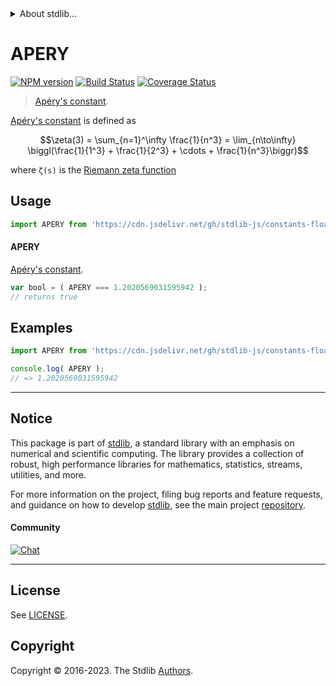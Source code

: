 <!--

@license Apache-2.0

Copyright (c) 2018 The Stdlib Authors.

Licensed under the Apache License, Version 2.0 (the "License");
you may not use this file except in compliance with the License.
You may obtain a copy of the License at

   http://www.apache.org/licenses/LICENSE-2.0

Unless required by applicable law or agreed to in writing, software
distributed under the License is distributed on an "AS IS" BASIS,
WITHOUT WARRANTIES OR CONDITIONS OF ANY KIND, either express or implied.
See the License for the specific language governing permissions and
limitations under the License.

-->


<details>
  <summary>
    About stdlib...
  </summary>
  <p>We believe in a future in which the web is a preferred environment for numerical computation. To help realize this future, we've built stdlib. stdlib is a standard library, with an emphasis on numerical and scientific computation, written in JavaScript (and C) for execution in browsers and in Node.js.</p>
  <p>The library is fully decomposable, being architected in such a way that you can swap out and mix and match APIs and functionality to cater to your exact preferences and use cases.</p>
  <p>When you use stdlib, you can be absolutely certain that you are using the most thorough, rigorous, well-written, studied, documented, tested, measured, and high-quality code out there.</p>
  <p>To join us in bringing numerical computing to the web, get started by checking us out on <a href="https://github.com/stdlib-js/stdlib">GitHub</a>, and please consider <a href="https://opencollective.com/stdlib">financially supporting stdlib</a>. We greatly appreciate your continued support!</p>
</details>

# APERY

[![NPM version][npm-image]][npm-url] [![Build Status][test-image]][test-url] [![Coverage Status][coverage-image]][coverage-url] <!-- [![dependencies][dependencies-image]][dependencies-url] -->

> [Apéry's constant][apery-constant].

<section class="intro">

[Apéry's constant][apery-constant] is defined as

<!-- <equation class="equation" label="eq:apery_constant" align="center" raw="\zeta(3) = \sum_{n=1}^\infty \frac{1}{n^3} = \lim_{n\to\infty} \biggl(\frac{1}{1^3} + \frac{1}{2^3} + \cdots + \frac{1}{n^3}\biggr)" alt="Apéry's constant"> -->

```math
\zeta(3) = \sum_{n=1}^\infty \frac{1}{n^3} = \lim_{n\to\infty} \biggl(\frac{1}{1^3} + \frac{1}{2^3} + \cdots + \frac{1}{n^3}\biggr)
```

<!-- <div class="equation" align="center" data-raw-text="\zeta(3) = \sum_{n=1}^\infty \frac{1}{n^3} = \lim_{n\to\infty} \biggl(\frac{1}{1^3} + \frac{1}{2^3} + \cdots + \frac{1}{n^3}\biggr)" data-equation="eq:apery_constant">
    <img src="https://cdn.jsdelivr.net/gh/stdlib-js/stdlib@6e1cf583c4854b3d982f22f361f53a30c9f552dc/lib/node_modules/@stdlib/constants/float64/apery/docs/img/equation_apery_constant.svg" alt="Apéry's constant">
    <br>
</div> -->

<!-- </equation> -->

where `ζ(s)` is the [Riemann zeta function][@stdlib/math/base/special/riemann-zeta]

</section>

<!-- /.intro -->



<section class="usage">

## Usage

```javascript
import APERY from 'https://cdn.jsdelivr.net/gh/stdlib-js/constants-float64-apery@deno/mod.js';
```

#### APERY

[Apéry's constant][apery-constant].

```javascript
var bool = ( APERY === 1.2020569031595942 );
// returns true
```

</section>

<!-- /.usage -->

<section class="examples">

## Examples

<!-- TODO: better example -->

<!-- eslint no-undef: "error" -->

```javascript
import APERY from 'https://cdn.jsdelivr.net/gh/stdlib-js/constants-float64-apery@deno/mod.js';

console.log( APERY );
// => 1.2020569031595942
```

</section>

<!-- /.examples -->

<!-- C interface documentation. -->



<!-- Section for related `stdlib` packages. Do not manually edit this section, as it is automatically populated. -->

<section class="related">

</section>

<!-- /.related -->

<!-- Section for all links. Make sure to keep an empty line after the `section` element and another before the `/section` close. -->


<section class="main-repo" >

* * *

## Notice

This package is part of [stdlib][stdlib], a standard library with an emphasis on numerical and scientific computing. The library provides a collection of robust, high performance libraries for mathematics, statistics, streams, utilities, and more.

For more information on the project, filing bug reports and feature requests, and guidance on how to develop [stdlib][stdlib], see the main project [repository][stdlib].

#### Community

[![Chat][chat-image]][chat-url]

---

## License

See [LICENSE][stdlib-license].


## Copyright

Copyright &copy; 2016-2023. The Stdlib [Authors][stdlib-authors].

</section>

<!-- /.stdlib -->

<!-- Section for all links. Make sure to keep an empty line after the `section` element and another before the `/section` close. -->

<section class="links">

[npm-image]: http://img.shields.io/npm/v/@stdlib/constants-float64-apery.svg
[npm-url]: https://npmjs.org/package/@stdlib/constants-float64-apery

[test-image]: https://github.com/stdlib-js/constants-float64-apery/actions/workflows/test.yml/badge.svg?branch=v0.1.0
[test-url]: https://github.com/stdlib-js/constants-float64-apery/actions/workflows/test.yml?query=branch:v0.1.0

[coverage-image]: https://img.shields.io/codecov/c/github/stdlib-js/constants-float64-apery/main.svg
[coverage-url]: https://codecov.io/github/stdlib-js/constants-float64-apery?branch=main

<!--

[dependencies-image]: https://img.shields.io/david/stdlib-js/constants-float64-apery.svg
[dependencies-url]: https://david-dm.org/stdlib-js/constants-float64-apery/main

-->

[chat-image]: https://img.shields.io/gitter/room/stdlib-js/stdlib.svg
[chat-url]: https://app.gitter.im/#/room/#stdlib-js_stdlib:gitter.im

[stdlib]: https://github.com/stdlib-js/stdlib

[stdlib-authors]: https://github.com/stdlib-js/stdlib/graphs/contributors

[umd]: https://github.com/umdjs/umd
[es-module]: https://developer.mozilla.org/en-US/docs/Web/JavaScript/Guide/Modules

[deno-url]: https://github.com/stdlib-js/constants-float64-apery/tree/deno
[umd-url]: https://github.com/stdlib-js/constants-float64-apery/tree/umd
[esm-url]: https://github.com/stdlib-js/constants-float64-apery/tree/esm
[branches-url]: https://github.com/stdlib-js/constants-float64-apery/blob/main/branches.md

[stdlib-license]: https://raw.githubusercontent.com/stdlib-js/constants-float64-apery/main/LICENSE

[apery-constant]: https://en.wikipedia.org/wiki/Ap%C3%A9ry%27s_constant

[@stdlib/math/base/special/riemann-zeta]: https://github.com/stdlib-js/math-base-special-riemann-zeta/tree/deno

</section>

<!-- /.links -->
